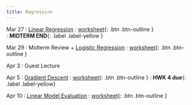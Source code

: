 ```yaml
---
title: Regression
---
```


Mar 27 
: [Linear Regression](https://github.com/gallettilance/CS506-Spring2023/raw/main/slides/16_Linear_Regression.pdf) 
  : [worksheet](https://raw.githubusercontent.com/gallettilance/CS506-Spring2023/main/worksheets/worksheet_14.ipynb){: .btn .btn-outline }  
    : **MIDTERM END**{: .label .label-yellow } 

Mar 29 
: Midterm Review + [Logistic Regression](https://github.com/gallettilance/CS506-Spring2023/raw/main/slides/17_Logistic_Regression.pdf) 
  : [worksheet](https://raw.githubusercontent.com/gallettilance/CS506-Spring2023/main/worksheets/worksheet_15.ipynb){: .btn .btn-outline } 

Apr 3 
: Guest Lecture 

Apr 5 
: [Gradient Descent](https://github.com/gallettilance/CS506-Spring2023/raw/main/slides/18_Gradient_Descent.pdf) 
  : [worksheet](https://raw.githubusercontent.com/gallettilance/CS506-Spring2023/main/worksheets/worksheet_16.ipynb){: .btn .btn-outline } 
    : **HWK 4 due**{: .label .label-yellow}

Apr 10
: [Linear Model Evaluation](https://github.com/gallettilance/CS506-Spring2023/raw/main/slides/19_Linear_Model_Evaluation.pdf) 
  : [worksheet](https://raw.githubusercontent.com/gallettilance/CS506-Spring2023/main/worksheets/worksheet_17.ipynb){: .btn .btn-outline } 
